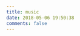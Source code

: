```yaml
---
title: music
date: 2018-05-06 19:50:38
comments: false
---
```


<div class="aplayer" data-id="2100107941" data-server="netease" data-type="playlist" data-autoplay="true"></div>